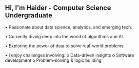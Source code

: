 ## Hi, I'm Haider - Computer Science Undergraduate

• Passionate about data science, analytics, and emerging tech.

• Currently diving deep into the world of algorithms and AI.

• Exploring the power of data to solve real-world problems.

• I enjoy challenges involving:
  o	Data-driven insights
  o	Software development
  o	Problem-solving & logic building

